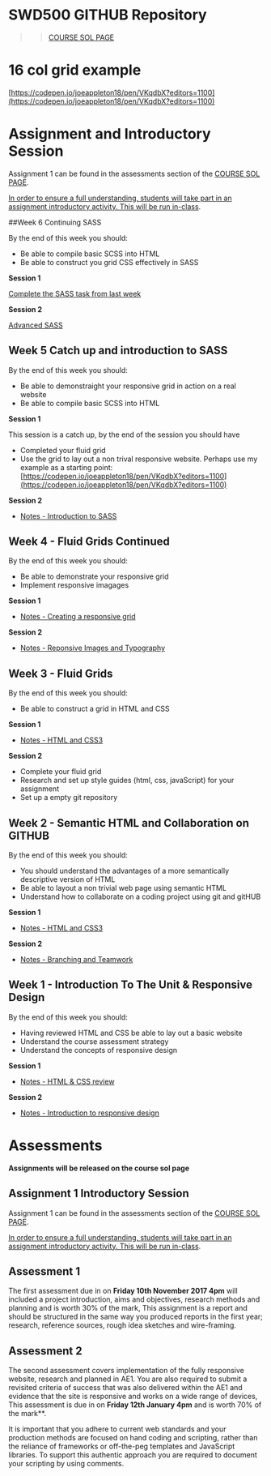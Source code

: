 # SWD500 GITHUB Repository 
>> [COURSE SOL PAGE](https://learn.solent.ac.uk/course/view.php?id=26268&section=0)

# 16 col grid example 
[https://codepen.io/joeappleton18/pen/VKqdbX?editors=1100](https://codepen.io/joeappleton18/pen/VKqdbX?editors=1100)

# Assignment and Introductory Session

Assignment 1 can be found in the assessments section of the [COURSE SOL PAGE](https://learn.solent.ac.uk/course/view.php?id=26268&section=0). 

[In order to ensure a full understanding, students will take part in an assignment introductory activity. This will be run in-class](assignment_introduction.md).


##Week 6 Continuing SASS

By the end of this week you should:

- Be able to compile basic SCSS into HTML
- Be able to construct you grid CSS effectively in SASS

**Session 1**


[Complete the  SASS task from last week](https://github.com/joeappleton18/swd500_2017/blob/master/sessions/session5.1/task.md)

**Session 2**

[Advanced SASS](sessions/session6.2/README.md)





## Week 5 Catch up and introduction to SASS 

By the end of this week you should:

- Be able to demonstraight your responsive grid in action on a real website 
- Be able to compile basic SCSS into HTML

**Session 1**

This session is a catch up, by the end of the session you should have

- Completed your fluid grid 
- Use the grid to lay out a non trival responsive website. Perhaps use my example as a starting point:
[https://codepen.io/joeappleton18/pen/VKqdbX?editors=1100](https://codepen.io/joeappleton18/pen/VKqdbX?editors=1100)


**Session 2**

- [Notes - Introduction to SASS](sessions/session5.1/notes.md)

## Week 4 - Fluid Grids Continued 

By the end of this week you should:

- Be able to demonstrate your responsive grid
- Implement responsive imagages

**Session 1**

- [Notes - Creating a responsive grid](sessions/session4.0/README.md) 

**Session 2**

- [Notes - Reponsive Images and Typography](sessions/session4.1/README.md) 


## Week 3  - Fluid Grids

By the end of this week you should:

- Be able to construct a grid in HTML and CSS


**Session 1**

-  [Notes - HTML and CSS3](sessions/session3.0/README.md) 

**Session 2**

-  Complete your fluid grid 
-  Research and set up style guides (html, css, javaScript) for your assignment 
-  Set up a empty git repository 


## Week 2 - Semantic HTML and Collaboration on GITHUB

By the end of this week you should:

- You should understand the advantages of a more semantically descriptive version of HTML 
- Be able to layout a non trivial web page using semantic HTML
- Understand how to collaborate on a coding project using git and gitHUB


**Session 1**

-  [Notes - HTML and CSS3](sessions/session2.0/README.md) 

**Session 2**

-  [Notes - Branching and Teamwork](sessions/session2.1/README.md)


## Week 1 - Introduction To The Unit & Responsive Design

By the end of this week you should:

- Having reviewed HTML and CSS be able to lay out a basic website
- Understand the course assessment strategy 
- Understand the concepts of responsive design


**Session 1**

-  [Notes - HTML & CSS review](sessions/session1.0/README.md) 

**Session 2**

- [Notes - Introduction to responsive design](sessions/session1.1/README.md) 


# Assessments 

**Assignments will be released on the course sol page**


## Assignment 1 Introductory Session

Assignment 1 can be found in the assessments section of the [COURSE SOL PAGE](https://learn.solent.ac.uk/course/view.php?id=26268&section=0). 

[In order to ensure a full understanding, students will take part in an assignment introductory activity. This will be run in-class](assignment_introduction.md). 



## Assessment 1 


The first assessment due in on **Friday 10th November 2017 4pm** will included a project introduction, aims and objectives, research methods and planning and is worth 30% of the mark, This assignment is a report and should be structured in the same way you produced reports in the first year; research, reference sources, rough idea sketches and wire-framing.

## Assessment 2

The second assessment covers implementation of the fully responsive website, research and planned in AE1. You are also required to submit a revisited criteria of success that was also delivered within the AE1 and evidence that the site is responsive and works on a wide range of devices, This assessment is due in on **Friday 12th January 4pm** and is worth 70% of the mark**.

It is important that you adhere to current web standards and your production methods are focused on hand coding and scripting, rather than the reliance of frameworks or off-the-peg templates and JavaScript libraries. To support this authentic approach you are required to document your scripting by using comments.


